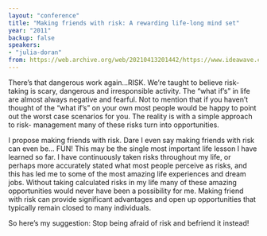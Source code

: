 ```yaml
---
layout: "conference"
title: "Making friends with risk: A rewarding life-long mind set"
year: "2011"
backup: false
speakers:
- "julia-doran"
from: https://web.archive.org/web/20210413201442/https://www.ideawave.ca/2011-conference/making-friends-with-risk-a-rewarding-life-long-mind-set
---
```


There’s that dangerous work again&#8230;RISK. We’re taught to believe risk-taking is
scary, dangerous and irresponsible activity. The “what if’s” in life are
almost always negative and fearful. Not to mention that if you haven’t thought
of the “what if’s” on your own most people would be happy to point out the
worst case scenarios for you. The reality is with a simple approach to risk-
management many of these risks turn into opportunities.

I propose making friends with risk. Dare I even say making friends with risk
can even be&#8230; FUN! This may be the single most important life lesson I have
learned so far. I have continuously taken risks throughout my life, or perhaps
more accurately stated what most people perceive as risks, and this has led me
to some of the most amazing life experiences and dream jobs. Without taking
calculated risks in my life many of these amazing opportunities would never
have been a possibility for me. Making friend with risk can provide
significant advantages and open up opportunities that typically remain closed
to many individuals.

So here’s my suggestion: Stop being afraid of risk and befriend it instead!
